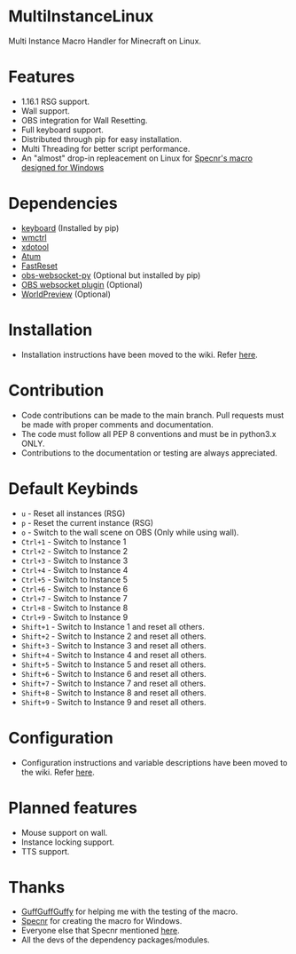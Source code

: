 # MultiInstanceLinux
Multi Instance Macro Handler for Minecraft on Linux.

# Features
- 1.16.1 RSG support.
- Wall support.
- OBS integration for Wall Resetting.
- Full keyboard support.
- Distributed through pip for easy installation.
- Multi Threading for better script performance.
- An "almost" drop-in repleacement on Linux for [Specnr's macro designed for Windows](https://github.com/Specnr/MultiResetWall)

# Dependencies
- [keyboard](https://github.com/boppreh/keyboard) (Installed by pip)
- [wmctrl](https://github.com/dancor/wmctrl)
- [xdotool](https://github.com/jordansissel/xdotool)
- [Atum](https://github.com/VoidXWalker/Atum)
- [FastReset](https://github.com/jan-leila/FastReset/tree/1.16.1-1.4.1)
- [obs-websocket-py](https://github.com/Elektordi/obs-websocket-py) (Optional but installed by pip)
- [OBS websocket plugin](https://github.com/obsproject/obs-websocket) (Optional)
- [WorldPreview](https://github.com/VoidXWalker/worldPreview/tree/1.16.1) (Optional)

# Installation
- Installation instructions have been moved to the wiki. Refer [here](https://github.com/sathya-pramodh/MultiInstanceLinux/wiki/1.-Home).

# Contribution
- Code contributions can be made to the main branch. Pull requests must be made with proper comments and documentation.
- The code must follow all PEP 8 conventions and must be in python3.x ONLY.
- Contributions to the documentation or testing are always appreciated.

# Default Keybinds
- `u` - Reset all instances (RSG)
- `p` - Reset the current instance (RSG)
- `o` - Switch to the wall scene on OBS (Only while using wall).
- `Ctrl+1` - Switch to Instance 1
- `Ctrl+2` - Switch to Instance 2
- `Ctrl+3` - Switch to Instance 3
- `Ctrl+4` - Switch to Instance 4
- `Ctrl+5` - Switch to Instance 5
- `Ctrl+6` - Switch to Instance 6
- `Ctrl+7` - Switch to Instance 7
- `Ctrl+8` - Switch to Instance 8
- `Ctrl+9` - Switch to Instance 9
- `Shift+1` - Switch to Instance 1 and reset all others.
- `Shift+2` - Switch to Instance 2 and reset all others.
- `Shift+3` - Switch to Instance 3 and reset all others.
- `Shift+4` - Switch to Instance 4 and reset all others.
- `Shift+5` - Switch to Instance 5 and reset all others.
- `Shift+6` - Switch to Instance 6 and reset all others.
- `Shift+7` - Switch to Instance 7 and reset all others.
- `Shift+8` - Switch to Instance 8 and reset all others.
- `Shift+9` - Switch to Instance 9 and reset all others.

# Configuration
- Configuration instructions and variable descriptions have been moved to the wiki. Refer [here](https://github.com/sathya-pramodh/MultiInstanceLinux/wiki/6.-Configuring-the-Script).

# Planned features
- Mouse support on wall.
- Instance locking support.
- TTS support.

# Thanks
- [GuffGuffGuffy](https://twitch.tv/guffguffguffy) for helping me with the testing of the macro.
- [Specnr](https://github.com/specnr) for creating the macro for Windows.
- Everyone else that Specnr mentioned [here](https://github.com/specnr/MultiResetWall).
- All the devs of the dependency packages/modules.
